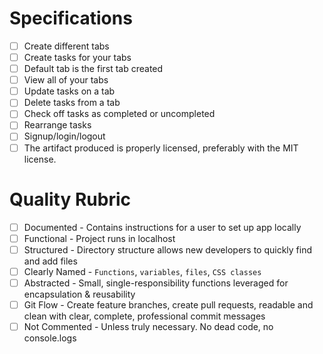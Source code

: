 # Specifications

- [ ] Create different tabs
- [ ] Create tasks for your tabs
- [ ] Default tab is the first tab created
- [ ] View all of your tabs
- [ ] Update tasks on a tab
- [ ] Delete tasks from a tab
- [ ] Check off tasks as completed or uncompleted
- [ ] Rearrange tasks
- [ ] Signup/login/logout
- [ ] The artifact produced is properly licensed, preferably with the MIT license.

# Quality Rubric

- [ ] Documented - Contains instructions for a user to set up app locally
- [ ] Functional - Project runs in localhost
- [ ] Structured - Directory structure allows new developers to quickly find and add files
- [ ] Clearly Named - `Functions`, `variables`, `files`, `CSS classes`
- [ ] Abstracted - Small, single-responsibility functions leveraged for encapsulation & reusability
- [ ] Git Flow - Create feature branches, create pull requests, readable and clean with clear, complete, professional commit messages
- [ ] Not Commented - Unless truly necessary. No dead code, no console.logs

